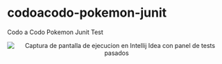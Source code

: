 # codoacodo-pokemon-junit
Codo a Codo Pokemon Junit Test

<p align="center">
<img src="" alt="Captura de pantalla de ejecucion en Intellij Idea con panel de tests pasados">
</p>
